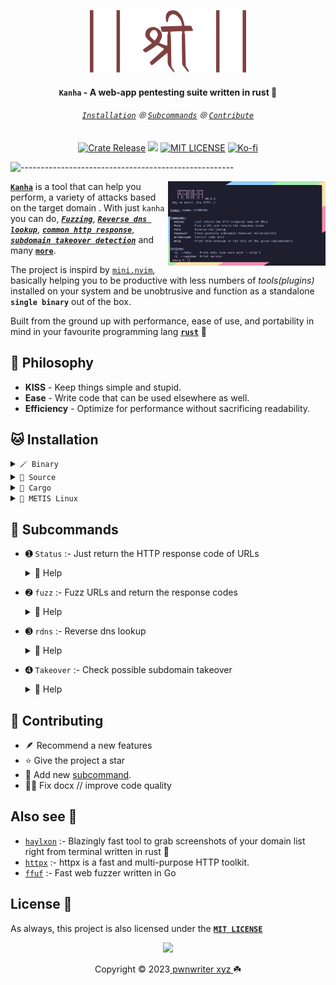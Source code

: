 <p align="center"><img src="https://github.com/pwnwriter/kanha/blob/logos/shree.svg" width="250px" height="100px" >
<h4 align="center"><strong><code>Kanha</code></strong> - A web-app pentesting suite written in rust 🦀</h4> </h6>

<h6 align="center">
  <a href="https://github.com/pwnwriter/kanha#-installation"><code>Installation</code></a>
  ⦾
  <a href="https://github.com/pwnwriter/kanha#-Subcommands"><code>Subcommands</code></a>
  ⦾
  <a href="https://github.com/pwnwriter/kanha#-contributing"><code>Contribute</code></a>
</p> </h6>
<p align="center">
<a href="https://crates.io/crates/kanha/"><img src="https://img.shields.io/crates/v/kanha?style=flat&amp;labelColor=56534b&amp;color=c1c1b6&amp;logo=Rust&amp;logoColor=white" alt="Crate Release"></a>
<a href="https://github.com/pwnwriter/kanha/issues"><img src="https://img.shields.io/github/issues/pwnwriter/kanha.svg?style=flat-square&label=Issues&color=d77982"></a>
<a href="https://github.com/pwnwriter/pwnwriter/blob/main/LICENSE"><img src="https://img.shields.io/badge/License-MIT-white.svg" alt="MIT LICENSE"></a>
<a href="https://ko-fi.com/pwnwriter"><img src="https://img.shields.io/badge/support-pwnwriter%20-pink?logo=kofi&logoColor=white" alt="Ko-fi"></a>

![-----------------------------------------------------](https://raw.githubusercontent.com/andreasbm/readme/master/assets/lines/aqua.png)

<img src="https://github.com/pwnwriter/kanha/blob/logos/kanha-help.png" alt="img" align="right" width="50%"></p>
    
[**`Kanha`**](/) is a tool that can help you perform, a variety of attacks based on the target domain . With just `kanha` you can do, [***`Fuzzing`***](https://en.wikipedia.org/wiki/Fuzzing), [***`Reverse dns lookup`***](https://en.wikipedia.org/wiki/Reverse_DNS_lookup),
[***`common http response`***](https://en.wikipedia.org/wiki/List_of_HTTP_status_codes), [***`subdomain takeover detection`***](https://en.wikipedia.org/wiki/Domain_hijacking) and many [**`more`**](/src/commands). 

The project is inspird by [`mini.nvim`](https://github.com/echasnovski/mini.nvim), basically helping you to be productive with less numbers of *tools(plugins)* installed on your system and be unobtrusive and function as a standalone **`single binary`** out of the box.

Built from the ground up with performance, ease of use, and portability in mind in your favourite programming lang [**`rust`**](https://www.rust-lang.org/) 💝

## 🧠 Philosophy

- **KISS** - Keep things simple and stupid.
- **Ease** - Write code that can be used elsewhere as well.
- **Efficiency** - Optimize for performance without sacrificing readability.

## 🐱 Installation 
    
  <details> <summary><code>🪄 Binary </code></summary>
    &nbsp;

  - You can directly download the [**binary**](https://github.com/pwnwriter/kanha/releases) of your arch and run it.
  
  </details>
  <details> <summary><code>🌼 Source </code></summary>
  &nbsp;
 
  ```bash
  git clone --depth=1 https://github.com/pwnwriter/kanha --branch=main
  cd kanha
  cargo build --release 
  ```
  Then go to `release` dir and `./kanha` or move the `binary` to your any `$PATH` for instant access from anywhere.
</details>

<details> <summary><code>🎠 Cargo </code></summary>

- Using [crates.io](https://crates.io/crates/kanha)
  ```bash
  cargo install kanha
  ```
- Using [binstall](https://github.com/cargo-bins/cargo-binstall)
  ```bash
  cargo binstall kanha
  ```

  > **Note** ⚠️
  > This requires a working setup of rust/cargo & binstall.
</details>

<details> <summary><code>🚩 METIS Linux </code></summary>
&nbsp;
  
  ```bash
  sudo/doas pacman -Syyy kanha
  ```

</details>

## 🌈 Subcommands
- ➊ `Status` :- Just return the HTTP response code of URLs

  <details>
  <summary>👻 Help</summary>
  &nbsp;

  ```bash
  $ kanha status -h
  
  Just return the HTTP response code of URLs

  Usage: kanha status [OPTIONS]

    Options:
    -f, --filename <FILENAME>  A url or a file containing multiple urls
        --stdin                Reads input from the standard in
    -t, --tasks <TASKS>        Define the maximum concurrent tasks [default: 10]
    -h, --help                 Print help
    -V, --version              Print version
  ```

  <details>
  <summary>🦊 Screenshots </summary>
      &nbsp;
    
  ![status](https://github.com/pwnwriter/kanha/assets/90331517/93f7656f-563c-4c92-a118-500b1fabae9e)
  ![status-stdin](https://github.com/pwnwriter/kanha/assets/90331517/5ac0d6c6-497a-4a8d-a1a2-d3326010d7a8)  

  </details>

</details>

- ➋  `fuzz` :- Fuzz URLs and return the response codes
    
  <details>
  <summary>👻 Help</summary>
  &nbsp;
    
  ```bash
  $ kanha fuzz -h
  Fuzz URLs and return the response codes

  Usage: kanha fuzz [OPTIONS] --wordlist <WORDLIST> --url <URL>

  Options:
    -w, --wordlist <WORDLIST>  A file containing a list of possible wordlists
    -u, --url <URL>            Provide a url to fuzz
    -t, --tasks <TASKS>        Define the maximum concurrent tasks [default: 10]
    -h, --help                 Print help
    -V, --version              Print version
  ```
    <details>
  <summary>🦊 Screenshots </summary>
      &nbsp;
      
  ![fuzz](https://github.com/pwnwriter/kanha/assets/90331517/171d5fb8-b4b1-480c-9331-4204fa44944f)
  </details>
  
  </details>

- ➌ `rdns` :- Reverse dns lookup
    <details>
  <summary>👻 Help</summary>  
  &nbsp;
      
  ```bash
  
  $ kanha rdns  -h
    Reverse dns lookup

    Usage: kanha rdns [OPTIONS] --filename <FILENAME>

    Options:
      -f, --filename <FILENAME>  a file containing a list of possible wordlists
          --stdin                Reads input from the standard in
      -h, --help                 Print help
      -V, --version              Print version
  ```
    <details>
  <summary>🦊 Screenshots </summary>
      &nbsp;
      
  ![rdns](https://github.com/pwnwriter/kanha/assets/90331517/44f2f7f1-9f47-4794-87e9-1366b4a3e443)
  ![rdns-stdin](https://github.com/pwnwriter/kanha/assets/90331517/9ad5e5b6-711e-4396-a46f-5c190000e185)

  </details>
</details>

- ➍ `Takeover` :- Check possible subdomain takeover
    <details>
  <summary>👻 Help</summary>  
  &nbsp;
      
  ```bash
  Check possible subdomain takeover

  Usage: kanha takeover [OPTIONS] --json-file <JSON_FILE>

  Options:
    -j, --json-file <JSON_FILE>  A json file containing signature values of different services
    -f, --filename <FILENAME>    A file containing a list of urls
        --stdin                  Reads input from the standard in
    -h, --help                   Print help
    -V, --version                Print version
  ```
    <details>
  <summary>🦊 Screenshots </summary>
      &nbsp;
      
  ![takeover](https://github.com/pwnwriter/kanha/assets/90331517/25d499b0-8e66-4cc5-a414-887deb10124f)
  ![takeover-stdin](https://github.com/pwnwriter/kanha/assets/90331517/1b956c9d-2d37-4656-97ee-2aca2199750b)
  </details>
</details>

<!-- ➎ ➏ ➐ ➑ ➒ -->

## 👐 Contributing
  - 🪶 Recommend a new features
  - ⭐ Give the project a star
  - 🐎 Add new [subcommand](/src/commands).
  - 🧑‍🚒 Fix docx // improve code quality

## Also see 👀
- [`haylxon`](https://github.com/pwnwriter/haylxon) :- Blazingly fast tool to grab screenshots of your domain list right from terminal written in rust 🦀
- [`httpx`](https://github.com/projectdiscovery/httpx) :- httpx is a fast and multi-purpose HTTP toolkit.
- [`ffuf`](https://github.com/ffuf/ffuf) :- Fast web fuzzer written in Go

## License 🔐
 As always, this project is also licensed under the [**`MIT LICENSE`**](/LICENSE) 
 &nbsp;
 
<p align="center"><img src="https://raw.githubusercontent.com/catppuccin/catppuccin/main/assets/footers/gray0_ctp_on_line.svg?sanitize=true" /></p>
<p align="center">Copyright &copy; 2023<a href="https://pwnwriter.xyz" target="_blank"> pwnwriter xyz </a> ☘️ </p> 
  

